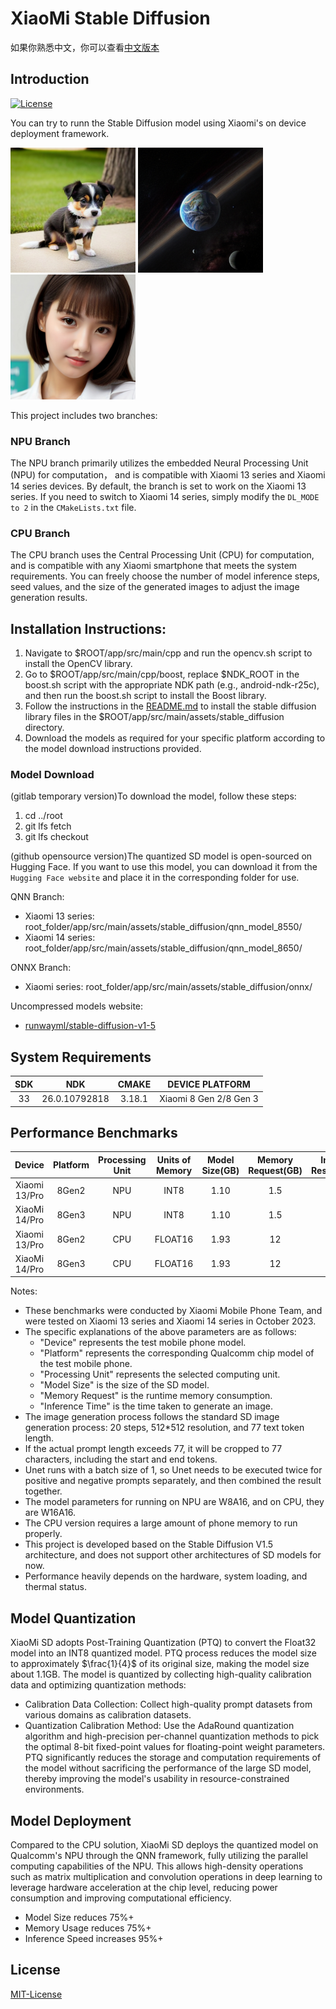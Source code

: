 # XiaoMi Stable Diffusion

如果你熟悉中文，你可以查看[中文版本](README.md)

## Introduction

[![License](https://img.shields.io/badge/License-MIT%202.0-blue.svg)](LICENSE)

You can try to runn the Stable Diffusion model using Xiaomi's on device deployment framework.

<img src="assets/dog.jpg" alt="drawing" width="200"/> <img src="assets/universe.jpg" alt="drawing" width="200"/> <img src="assets/girl.jpg" alt="drawing" width="200"/>

This project includes two branches:

### NPU Branch
The NPU branch primarily utilizes the embedded Neural Processing Unit (NPU) for computation， and is compatible with Xiaomi 13 series and Xiaomi 14 series devices. By default, the branch is set to work on the Xiaomi 13 series. If you need to switch to Xiaomi 14 series, simply modify the `DL_MODE to 2` in the `CMakeLists.txt` file.

### CPU Branch
The CPU branch uses the Central Processing Unit (CPU) for computation, and is compatible with any Xiaomi smartphone that meets the system requirements. You can freely choose the number of model inference steps, seed values, and the size of the generated images to adjust the image generation results.


## Installation Instructions:
1. Navigate to $ROOT/app/src/main/cpp and run the opencv.sh script to install the OpenCV library.
2. Go to $ROOT/app/src/main/cpp/boost, replace $NDK_ROOT in the boost.sh script with the appropriate NDK path (e.g., android-ndk-r25c), and then run the boost.sh script to install the Boost library.
3. Follow the instructions in the [README.md](app/src/main/assets/stable_diffusion/README.md) to install the stable diffusion library files in the $ROOT/app/src/main/assets/stable_diffusion directory.
4. Download the models as required for your specific platform according to the model download instructions provided.


### Model Download
(gitlab temporary version)To download the model, follow these steps:

1. cd ../root
2. git lfs fetch
3. git lfs checkout

(github opensource version)The quantized SD model is open-sourced on Hugging Face. If you want to use this model, you can download it from the `Hugging Face website` and place it in the corresponding folder for use.

QNN Branch:
* Xiaomi 13 series: root_folder/app/src/main/assets/stable_diffusion/qnn_model_8550/
* Xiaomi 14 series: root_folder/app/src/main/assets/stable_diffusion/qnn_model_8650/

ONNX Branch:
* Xiaomi series: root_folder/app/src/main/assets/stable_diffusion/onnx/

Uncompressed models website: 
* [runwayml/stable-diffusion-v1-5](https://huggingface.co/apple/coreml-stable-diffusion-v1-5)


## System Requirements

|SDK                 | NDK               | CMAKE             | DEVICE PLATFORM      |
|:------------------:|:-----------------:|:-----------------:|:--------------------:|
|33                  |26.0.10792818      | 3.18.1            |Xiaomi 8 Gen 2/8 Gen 3|


## Performance Benchmarks


|      Device        |    Platform       | Processing Unit   |  Units of Memory  | Model Size(GB)     | Memory Request(GB) | Image Resolution  |Inference Time(s)  |
|:------------------:|:-----------------:|:-----------------:|:-----------------:|:------------------:|:-----------------: |:-----------------:|:-----------------:|
|  Xiaomi 13/Pro     |  8Gen2            |  NPU              | INT8              | 1.10               | 1.5                | 512               | 9.4               |
|  XiaoMi 14/Pro     |  8Gen3            |  NPU              | INT8              | 1.10               | 1.5                | 512               | 4.6               |
|  Xiaomi 13/Pro     |  8Gen2            |  CPU              | FLOAT16           | 1.93               | 12                 | 256               | 134               |
|  XiaoMi 14/Pro     |  8Gen3            |  CPU              | FLOAT16           | 1.93               | 12                 | 256               | 103               |



Notes: 
* These benchmarks were conducted by Xiaomi Mobile Phone Team, and were tested on Xiaomi 13 series and Xiaomi 14 series in October 2023. 
* The specific explanations of the above parameters are as follows:
    * "Device" represents the test mobile phone model.
    * "Platform" represents the corresponding Qualcomm chip model of the test mobile phone.
    * "Processing Unit" represents the selected computing unit.
    * "Model Size" is the size of the SD model.
    * "Memory Request" is the runtime memory consumption.
    * "Inference Time" is the time taken to generate an image. 
* The image generation process follows the standard SD image generation process: 20 steps, 512*512 resolution, and 77 text token length. 
* If the actual prompt length exceeds 77, it will be cropped to 77 characters, including the start and end tokens. 
* Unet runs with a batch size of 1, so Unet needs to be executed twice for positive and negative prompts separately, and then combined the result together. 
* The model parameters for running on NPU are W8A16, and on CPU, they are W16A16. 
* The CPU version requires a large amount of phone memory to run properly. 
* This project is developed based on the Stable Diffusion V1.5 architecture, and does not support other architectures of SD models for now. 
* Performance heavily depends on the hardware, system loading, and thermal status. 

## Model Quantization


XiaoMi SD adopts Post-Training Quantization (PTQ) to convert the Float32 model into an INT8 quantized model. PTQ process reduces the model size to approximately $\frac{1}{4}$ of its original size, making the model size about 1.1GB.
The model is quantized by collecting high-quality calibration data and optimizing quantization methods: 
* Calibration Data Collection: Collect high-quality prompt datasets from various domains as calibration datasets. 
* Quantization Calibration Method: Use the AdaRound quantization algorithm and high-precision per-channel quantization methods to pick the optimal 8-bit fixed-point values for floating-point weight parameters. 
PTQ significantly reduces the storage and computation requirements of the model without sacrificing the performance of the large SD model, thereby improving the model's usability in resource-constrained environments. 


## Model Deployment 


Compared to the CPU solution, XiaoMi SD deploys the quantized model on Qualcomm's NPU through the QNN framework, fully utilizing the parallel computing capabilities of the NPU. This allows high-density operations such as matrix multiplication and convolution operations in deep learning to leverage hardware acceleration at the chip level, reducing power consumption and improving computational efficiency.


* Model Size reduces 75%+
* Memory Usage reduces 75%+
* Inference Speed increases 95%+


## License
[MIT-License](LICENSE.md)
